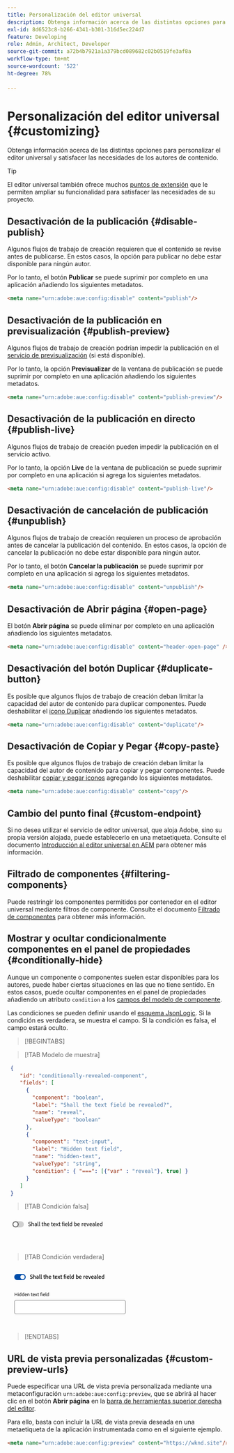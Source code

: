 ```yaml
---
title: Personalización del editor universal
description: Obtenga información acerca de las distintas opciones para personalizar el editor universal y satisfacer las necesidades de los autores de contenido.
exl-id: 8d6523c8-b266-4341-b301-316d5ec224d7
feature: Developing
role: Admin, Architect, Developer
source-git-commit: a72b4b7921a1a379bcd089682c02b0519fe3af8a
workflow-type: tm+mt
source-wordcount: '522'
ht-degree: 78%

---
```



# Personalización del editor universal {#customizing}

Obtenga información acerca de las distintas opciones para personalizar el editor universal y satisfacer las necesidades de los autores de contenido.

>[!TIP]
>
>El editor universal también ofrece muchos [puntos de extensión](/help/implementing/universal-editor/extending.md) que le permiten ampliar su funcionalidad para satisfacer las necesidades de su proyecto.

## Desactivación de la publicación {#disable-publish}

Algunos flujos de trabajo de creación requieren que el contenido se revise antes de publicarse. En estos casos, la opción para publicar no debe estar disponible para ningún autor.

Por lo tanto, el botón **Publicar** se puede suprimir por completo en una aplicación añadiendo los siguientes metadatos.

```html
<meta name="urn:adobe:aue:config:disable" content="publish"/>
```

## Desactivación de la publicación en previsualización {#publish-preview}

Algunos flujos de trabajo de creación podrían impedir la publicación en el [servicio de previsualización](/help/sites-cloud/authoring/sites-console/previewing-content.md) (si está disponible).

Por lo tanto, la opción **Previsualizar** de la ventana de publicación se puede suprimir por completo en una aplicación añadiendo los siguientes metadatos.

```html
<meta name="urn:adobe:aue:config:disable" content="publish-preview"/>
```

## Desactivación de la publicación en directo {#publish-live}

Algunos flujos de trabajo de creación pueden impedir la publicación en el servicio activo.

Por lo tanto, la opción **Live** de la ventana de publicación se puede suprimir por completo en una aplicación si agrega los siguientes metadatos.

```html
<meta name="urn:adobe:aue:config:disable" content="publish-live"/>
```

## Desactivación de cancelación de publicación {#unpublish}

Algunos flujos de trabajo de creación requieren un proceso de aprobación antes de cancelar la publicación del contenido. En estos casos, la opción de cancelar la publicación no debe estar disponible para ningún autor.

Por lo tanto, el botón **Cancelar la publicación** se puede suprimir por completo en una aplicación si agrega los siguientes metadatos.

```html
<meta name="urn:adobe:aue:config:disable" content="unpublish"/>
```

## Desactivación de Abrir página {#open-page}

El botón **Abrir página** se puede eliminar por completo en una aplicación añadiendo los siguientes metadatos.

```html
<meta name="urn:adobe:aue:config:disable" content="header-open-page" />
```

## Desactivación del botón Duplicar {#duplicate-button}

Es posible que algunos flujos de trabajo de creación deban limitar la capacidad del autor de contenido para duplicar componentes. Puede deshabilitar el [icono Duplicar](/help/sites-cloud/authoring/universal-editor/navigation.md#duplicate) añadiendo los siguientes metadatos.

```html
<meta name="urn:adobe:aue:config:disable" content="duplicate"/>
```

## Desactivación de Copiar y Pegar {#copy-paste}

Es posible que algunos flujos de trabajo de creación deban limitar la capacidad del autor de contenido para copiar y pegar componentes. Puede deshabilitar [copiar y pegar iconos](/help/sites-cloud/authoring/universal-editor/authoring.md#copy-paste) agregando los siguientes metadatos.

```html
<meta name="urn:adobe:aue:config:disable" content="copy"/>
```

## Cambio del punto final {#custom-endpoint}

Si no desea utilizar el servicio de editor universal, que aloja Adobe, sino su propia versión alojada, puede establecerlo en una metaetiqueta. Consulte el documento [Introducción al editor universal en AEM](/help/implementing/universal-editor/getting-started.md##configuration-settings) para obtener más información.

## Filtrado de componentes {#filtering-components}

Puede restringir los componentes permitidos por contenedor en el editor universal mediante filtros de componente. Consulte el documento [Filtrado de componentes](/help/implementing/universal-editor/filtering.md) para obtener más información.

## Mostrar y ocultar condicionalmente componentes en el panel de propiedades {#conditionally-hide}

Aunque un componente o componentes suelen estar disponibles para los autores, puede haber ciertas situaciones en las que no tiene sentido. En estos casos, puede ocultar componentes en el panel de propiedades añadiendo un atributo `condition` a los [campos del modelo de componente](/help/implementing/universal-editor/field-types.md#fields).

Las condiciones se pueden definir usando el [esquema JsonLogic](https://jsonlogic.com/). Si la condición es verdadera, se muestra el campo. Si la condición es falsa, el campo estará oculto.

>[!BEGINTABS]

>[!TAB Modelo de muestra]

```json
 {
    "id": "conditionally-revealed-component",
    "fields": [
      {
        "component": "boolean",
        "label": "Shall the text field be revealed?",
        "name": "reveal",
        "valueType": "boolean"
      },
      {
        "component": "text-input",
        "label": "Hidden text field",
        "name": "hidden-text",
        "valueType": "string",
        "condition": { "===": [{"var" : "reveal"}, true] }
      }
    ]
 }
```

>[!TAB Condición falsa]

![Campo de texto oculto](assets/hidden.png)

>[!TAB Condición verdadera]

![Campo de texto mostrado](assets/shown.png)

>[!ENDTABS]

## URL de vista previa personalizadas {#custom-preview-urls}

Puede especificar una URL de vista previa personalizada mediante una metaconfiguración `urn:adobe:aue:config:preview`, que se abrirá al hacer clic en el botón **Abrir página** en la [barra de herramientas superior derecha del editor](/help/sites-cloud/authoring/universal-editor/navigation.md#universal-editor-toolbar).

Para ello, basta con incluir la URL de vista previa deseada en una metaetiqueta de la aplicación instrumentada como en el siguiente ejemplo.

```html
<meta name="urn:adobe:aue:config:preview" content="https://wknd.site"/>
```
